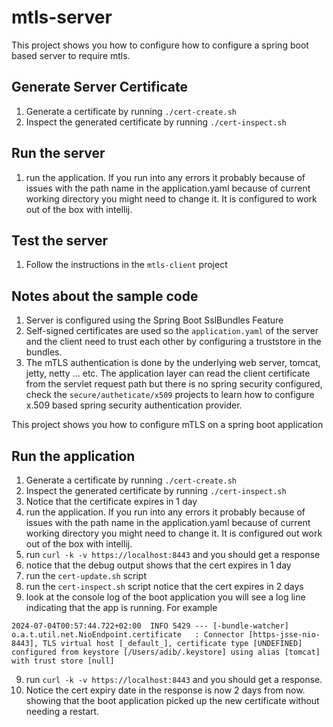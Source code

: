# mtls-server

This project shows you how to configure how to configure a spring boot based 
server to require mtls. 

## Generate Server Certificate

1. Generate a certificate by running `./cert-create.sh`
2. Inspect the generated certificate by running `./cert-inspect.sh`

## Run the server

1. run the application. If you run into any errors it probably because of issues
   with the path name in the application.yaml because of current working
   directory you might need to change it. It is configured to work out of the
   box with intellij.

## Test the server

1. Follow the instructions in the `mtls-client` project

## Notes about the sample code

1. Server is configured using the Spring Boot SslBundles Feature
2. Self-signed certificates are used so the `application.yaml` of the server
   and the client need to trust each other by configuring a truststore in the
   bundles.
3. The mTLS authentication is done by the underlying web server, tomcat, jetty,
   netty ... etc. The application layer can read the client certificate from
   the servlet request path but there is no spring security configured, check
   the `secure/autheticate/x509` projects to learn how to configure x.509 based
   spring security authentication provider.







This project shows you how to configure mTLS on a spring boot application 

## Run the application 

1. Generate a certificate by running `./cert-create.sh`
2. Inspect the generated certificate by running `./cert-inspect.sh` 
3. Notice that the certificate expires in 1 day 
4. run the application. If you run into any errors it probably because of issues
   with the path name in the application.yaml because of current working 
   directory you might need to change it. It is configured out work out of the 
   box with intellij. 
5. run `curl -k -v https://localhost:8443` and you should get a response
6. notice that the debug output shows that the cert expires in 1 day 
6. run the `cert-update.sh` script
7. run the `cert-inspect.sh` script notice that the cert expires in 2 days 
8. look at the console log of the boot application you will see a log line 
   indicating that the app is running. For example
```text
2024-07-04T00:57:44.722+02:00  INFO 5429 --- [-bundle-watcher] o.a.t.util.net.NioEndpoint.certificate   : Connector [https-jsse-nio-8443], TLS virtual host [_default_], certificate type [UNDEFINED] configured from keystore [/Users/adib/.keystore] using alias [tomcat] with trust store [null]
```
9. run `curl -k -v https://localhost:8443` and you should get a response.
10. Notice the cert expiry date in the response is now 2 days from now. 
    showing that the boot application picked up the new certificate without needing a restart. 
 
